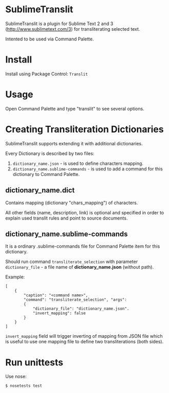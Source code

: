 SublimeTranslit
===============

SublimeTranslit is a plugin for Sublime Text 2 and 3
(http://www.sublimetext.com/3) for transliterating selected text.

Intented to be used via Command Palette.


Install
=======

Install using Package Control: `Translit`


Usage
=====

Open Command Palette and type "translit" to see several options.


Creating Transliteration Dictionaries
=====================================

SublimeTranslit supports extending it with additional dictionaries.

Every Dictionary is described by two files:

1. `dictionary_name.json` - is used to define characters mapping.
2. `dictionary_name.sublime-commands` - is used to add a command for this
dictionary to Command Palette.


dictionary_name.dict
--------------------

Contains mapping (dictionary "chars_mapping") of characters.

All other fields (name, description, link) is optional and specified in order
to explain used translit rules and point to source documents.


dictionary_name.sublime-commands
--------------------------------

It is a ordinary .sublime-commands file for Command Palette item for this
dictionary.

Should run command `transliterate_selection` with parameter
`dictionary_file` - a file name of **dictionary_name.json** (without path).

Example:

    [
        {
            "caption": "<command name>",
            "command": "transliterate_selection", "args":
            {
                "dictionary_file": "dictionary_name.json".
                "invert_mapping": false
            }
        }
    ]

`invert_mapping` field will trigger inverting of mapping from JSON file which
is useful to use one mapping file to define two transliterations (both sides).


Run unittests
=============

Use nose:

    $ nosetests test
